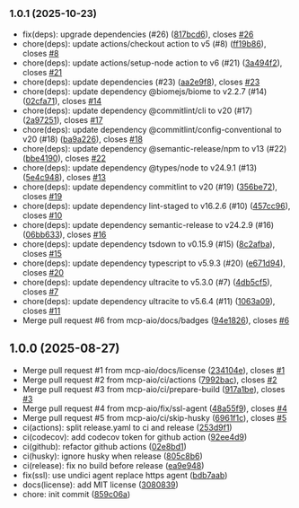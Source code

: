 ## <small>1.0.1 (2025-10-23)</small>

* fix(deps): upgrade dependencies (#26) ([817bcd6](https://github.com/mcp-aio/logging/commit/817bcd6)), closes [#26](https://github.com/mcp-aio/logging/issues/26)
* chore(deps): update actions/checkout action to v5 (#8) ([ff19b86](https://github.com/mcp-aio/logging/commit/ff19b86)), closes [#8](https://github.com/mcp-aio/logging/issues/8)
* chore(deps): update actions/setup-node action to v6 (#21) ([3a494f2](https://github.com/mcp-aio/logging/commit/3a494f2)), closes [#21](https://github.com/mcp-aio/logging/issues/21)
* chore(deps): update dependencies (#23) ([aa2e9f8](https://github.com/mcp-aio/logging/commit/aa2e9f8)), closes [#23](https://github.com/mcp-aio/logging/issues/23)
* chore(deps): update dependency @biomejs/biome to v2.2.7 (#14) ([02cfa71](https://github.com/mcp-aio/logging/commit/02cfa71)), closes [#14](https://github.com/mcp-aio/logging/issues/14)
* chore(deps): update dependency @commitlint/cli to v20 (#17) ([2a97251](https://github.com/mcp-aio/logging/commit/2a97251)), closes [#17](https://github.com/mcp-aio/logging/issues/17)
* chore(deps): update dependency @commitlint/config-conventional to v20 (#18) ([ba9a226](https://github.com/mcp-aio/logging/commit/ba9a226)), closes [#18](https://github.com/mcp-aio/logging/issues/18)
* chore(deps): update dependency @semantic-release/npm to v13 (#22) ([bbe4190](https://github.com/mcp-aio/logging/commit/bbe4190)), closes [#22](https://github.com/mcp-aio/logging/issues/22)
* chore(deps): update dependency @types/node to v24.9.1 (#13) ([5e4c948](https://github.com/mcp-aio/logging/commit/5e4c948)), closes [#13](https://github.com/mcp-aio/logging/issues/13)
* chore(deps): update dependency commitlint to v20 (#19) ([356be72](https://github.com/mcp-aio/logging/commit/356be72)), closes [#19](https://github.com/mcp-aio/logging/issues/19)
* chore(deps): update dependency lint-staged to v16.2.6 (#10) ([457cc96](https://github.com/mcp-aio/logging/commit/457cc96)), closes [#10](https://github.com/mcp-aio/logging/issues/10)
* chore(deps): update dependency semantic-release to v24.2.9 (#16) ([06bb633](https://github.com/mcp-aio/logging/commit/06bb633)), closes [#16](https://github.com/mcp-aio/logging/issues/16)
* chore(deps): update dependency tsdown to v0.15.9 (#15) ([8c2afba](https://github.com/mcp-aio/logging/commit/8c2afba)), closes [#15](https://github.com/mcp-aio/logging/issues/15)
* chore(deps): update dependency typescript to v5.9.3 (#20) ([e671d94](https://github.com/mcp-aio/logging/commit/e671d94)), closes [#20](https://github.com/mcp-aio/logging/issues/20)
* chore(deps): update dependency ultracite to v5.3.0 (#7) ([4db5cf5](https://github.com/mcp-aio/logging/commit/4db5cf5)), closes [#7](https://github.com/mcp-aio/logging/issues/7)
* chore(deps): update dependency ultracite to v5.6.4 (#11) ([1063a09](https://github.com/mcp-aio/logging/commit/1063a09)), closes [#11](https://github.com/mcp-aio/logging/issues/11)
* Merge pull request #6 from mcp-aio/docs/badges ([94e1826](https://github.com/mcp-aio/logging/commit/94e1826)), closes [#6](https://github.com/mcp-aio/logging/issues/6)

## 1.0.0 (2025-08-27)

* Merge pull request #1 from mcp-aio/docs/license ([234104e](https://github.com/mcp-aio/logging/commit/234104e)), closes [#1](https://github.com/mcp-aio/logging/issues/1)
* Merge pull request #2 from mcp-aio/ci/actions ([7992bac](https://github.com/mcp-aio/logging/commit/7992bac)), closes [#2](https://github.com/mcp-aio/logging/issues/2)
* Merge pull request #3 from mcp-aio/ci/prepare-build ([917a1be](https://github.com/mcp-aio/logging/commit/917a1be)), closes [#3](https://github.com/mcp-aio/logging/issues/3)
* Merge pull request #4 from mcp-aio/fix/ssl-agent ([48a55f9](https://github.com/mcp-aio/logging/commit/48a55f9)), closes [#4](https://github.com/mcp-aio/logging/issues/4)
* Merge pull request #5 from mcp-aio/ci/skip-husky ([6961f1c](https://github.com/mcp-aio/logging/commit/6961f1c)), closes [#5](https://github.com/mcp-aio/logging/issues/5)
* ci(actions): split release.yaml to ci and release ([253d9f1](https://github.com/mcp-aio/logging/commit/253d9f1))
* ci(codecov): add codecov token for github action ([92ee4d9](https://github.com/mcp-aio/logging/commit/92ee4d9))
* ci(github): refactor github actions ([02e8bd1](https://github.com/mcp-aio/logging/commit/02e8bd1))
* ci(husky): ignore husky when release ([805c8b6](https://github.com/mcp-aio/logging/commit/805c8b6))
* ci(release): fix no build before release ([ea9e948](https://github.com/mcp-aio/logging/commit/ea9e948))
* fix(ssl): use undici agent replace https agent ([bdb7aab](https://github.com/mcp-aio/logging/commit/bdb7aab))
* docs(license): add MIT license ([3080839](https://github.com/mcp-aio/logging/commit/3080839))
* chore: init commit ([859c06a](https://github.com/mcp-aio/logging/commit/859c06a))
